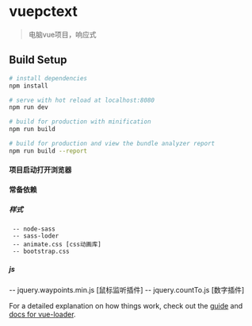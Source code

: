 # vuepctext

> 电脑vue项目，响应式

## Build Setup

``` bash
# install dependencies
npm install

# serve with hot reload at localhost:8080
npm run dev

# build for production with minification
npm run build

# build for production and view the bundle analyzer report
npm run build --report
```

#### 项目启动打开浏览器

#### 常备依赖

##### 样式
     -- node-sass
     -- sass-loder
     -- animate.css [css动画库]
     -- bootstrap.css
##### js
   -- jquery.waypoints.min.js [鼠标监听插件]
   -- jquery.countTo.js [数字插件]
   



For a detailed explanation on how things work, check out the [guide](http://vuejs-templates.github.io/webpack/) and [docs for vue-loader](http://vuejs.github.io/vue-loader).
